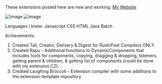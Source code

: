 These extensions posted here are new and working: <a href="https://sites.google.com/view/ai2extensionbextdevnew/download-ai2-new-extensions-free-aia-files-guide-and-resources">My Website</a>

![image](https://github-readme-stats.vercel.app/api?username=philippinedeveloper) ![image](https://github-readme-stats.vercel.app/api/top-langs/?username=philippinedeveloper)

Languages I knew:
Javascript
CSS
HTML
Java
Batch

Achievements:
1. Created Tall, Creator, Delivery & Digest for Rush/Fast Compilers ONLY.
2. Created Rapu - Additional functions to DynamicComponents that includes tools for components, copying, dragging & dropping, listeners, getting parent & children, & getting list of components (could be done with my extension CZ).
3. Created Laughing Broccoli - Extension compiler with some additions to the extension-template repository
